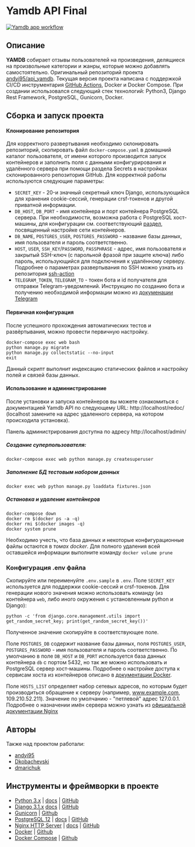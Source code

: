 # Yamdb API Final
[![Yamdb app workflow](https://github.com/andyi95/yamdb_final/actions/workflows/main.yml/badge.svg)](https://github.com/andyi95/yamdb_final/actions/workflows/main.yml)
## Описание

**YAMDB** собирает отзывы пользователей на произведения, делящиеся на произвольные  категории и жанры, которые можно добавлять самостоятельно.
Оригинальный репозиторий проекта [andyi95/api_yamdb](https://github.com/andyi95/api_yamdb). Текущая версия проекта написана с поддержкой CI/CD инструментария [GitHub Actions](https://github.com/features/actions), Docker и Docker Compose. При создании использовался следующий стек технологий: Python3, Django Rest Framework, PostgreSQL, Gunicorn, Docker.

## Сборка и запуск проекта

#### Клонирование репозитория

Для корректного развертывания необходимо склонировать репозиторий, скопировать файл `docker-compose.yaml` в домашний каталог пользователя, от имени которого производится запуск контейнеров и заполнить поля с данными конфигурирования и удалённого сервера при помощи раздела Secrets в настройках склонированного репозитория GitHub. Для корректной работы используются следующие параметры:
 - `SECRET_KEY` - 20-и значный секретный ключ Django, использующийся для хранения cookie-сессий, генерации crsf-токенов и другой приватной информации. 
 - `DB_HOST`, `DB_PORT`  - имя контейнера и порт контейнера PostgreSQL сервера. При необходимости, возможна работа с PostgreSQL хост-машины, для конфигурации см. соответствующий [раздел](https://docs.docker.com/compose/networking/), посвященный настройке сети контейнеров.
  - `DB_NAME`, `POSTGRES_USER`, `POSTGRES_PASSWORD` - название базы данных, имя пользователя и пароль соответственно.
  - `HOST`, `USER`, `SSH_KEY`/`PASSWORD`, `PASSPHRASE` - адрес, имя пользователя и закрытый SSH-ключ (с парольной фразой при защите ключа) либо пароль, использующийся для подключения к удалённому серверу. Подробнее о параметрах развертывания по SSH можно узнать из репозитория [ssh-action](https://github.com/appleboy/ssh-action)
  - `TELEGRAM_TOKEN`, `TELEGRAM_TO` - токен бота и id получателя для отправки Telegram-уведомлений. Инструкцию по созданию бота и получению необходимой информации можно из [докуменации Telegram](https://core.telegram.org/bots#6-botfather)
  
  
#### Первичная конфигурация

После успешного прохождения автоматических тестов и развёртывания, можно провести первичную настройку.
```shell
docker-compose exec web bash
python manage.py migrate
python manage.py collectstatic --no-input
exit
```
Данный скрипт выполнит индексацию статических файлов и настройку полей и связей базы данных.

#### Использование и администрирование

После установки и запуска контейнеров вы можете ознакомиться с документацией Yamdb API по следующему URL: http://localhost/redoc/ (localhost замените на адрес удаленного сервера, на котором происходила установка).

Панель администрирования доступна по адресу http://localhost/admin/

##### Создание суперпользователя:

```shell
docker-compose exec web python manage.py createsuperuser
```
##### Заполнение БД тестовым набором данных

```shell
docker exec web python manage.py loaddata fixtures.json
```

##### Остановка и удаление контейнеров

```shell
docker-compose down
docker rm $(docker ps -a -q)
docker rmi $(docker images -q)
docker system prune
```
Необходимо учесть, что база данных и некоторые конфигурационные файлы остаются в *томах docker*. Для полного удаления всей оставшейся информации выполните команду `docker volume prune`

### Конфигурация .env файла
 
 Скопируйте или переименуйте `.env.sample` в `.env`.
 Поле `SECRET_KEY` используется для поддержки cookie-сессий и crsf-токенов. Для генерации нового значения можно использовать команду (из контейнера `web`, либо иного окружения с установленным python и Django):
 ```shell
python -c 'from django.core.management.utils import get_random_secret_key; print(get_random_secret_key())'
``` 
Полученное значение скопируйте в соответствующее поле.

Поле `POSTGRES_DB` содержит название базы данных, поля `POSTGRES_USER`, `POSTGRES_PASSWORD` - имя пользователя и пароль соответственно. По умолчанию в поле `DB_HOST` и `DB_PORT` используется база данных контейнера `db` с портом 5432, но так же можно использовать и PostgreSQL сервер хост-машины. Подробнее о настройке доступа к сервисам хоста из контейнеров описано в [документации Docker](https://docs.docker.com/compose/networking/).

Поле `HOSTS_LIST` определяет набор сетевых адресов, по которым будет производиться обращение к серверу (например, www.example.com, 109.210.52.211). Значение по умолчанию - "петлевой" адрес 127.0.0.1. Подробнее о назначении имён сервера можно узнать из [официальной документации Nginx](https://nginx.org/ru/docs/http/server_names.html)

## Авторы

Также над проектом работали: 
 - [andyi95](https://github.com/andyi95)
 - [Dkobachevski](https://github.com/dmarichuk)
 - [dmarichuk](https://github.com/dmarichuk)
 
 ## Инструменты и фреймворки в проекте
 
 - [Python 3.x](https://www.python.org/) | [docs](https://docs.python.org/3/) | [GitHub](https://github.com/python/cpython/tree/3.8)
 - [Django 3.1.x](https://www.djangoproject.com/) [docs](https://docs.djangoproject.com/en/3.1/) | [GitHub](https://github.com/django/django/tree/stable/3.1.x)
 - [Gunicorn](https://gunicorn.org/) | [Github](https://github.com/benoitc/gunicorn)
 - [PostgreSQL 12](https://www.postgresql.org/) | [docs](https://www.postgresql.org/docs/12/index.html) | [GitHub](https://github.com/postgres/postgres/tree/REL_12_STABLE)
 - [Nginx HTTP Server](https://nginx.org/ru/) | [docs](https://nginx.org/ru/docs/) | [GitHub](https://github.com/nginx/nginx/tree/branches/stable-1.12)
 - [Docker](https://docs.docker.com/) | [Github](https://github.com/docker)
 - [Docker Compose](https://docs.docker.com/compose/) | [Github](https://github.com/docker/compose)
 
